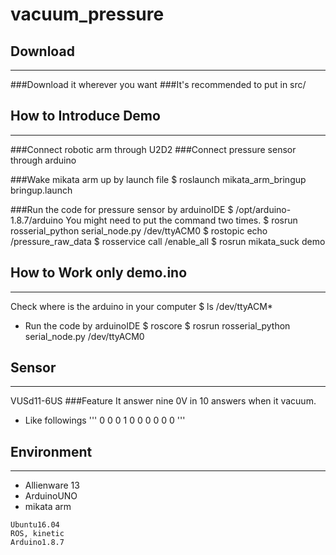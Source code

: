 # vacuum_pressure

## Download
---
###Download it wherever you want
###It's recommended to put in src/

## How to Introduce Demo
----
###Connect robotic arm through U2D2
###Connect pressure sensor through arduino

###Wake mikata arm up by launch file
$ roslaunch mikata_arm_bringup bringup.launch

###Run the code for pressure sensor by arduinoIDE
$ /opt/arduino-1.8.7/arduino
You might need to put the command two times.
$ rosrun rosserial_python serial_node.py /dev/ttyACM0
$ rostopic echo /pressure_raw_data
$ rosservice call /enable_all
$ rosrun mikata_suck demo


## How to Work only demo.ino
----
Check where is the arduino in your computer
$ ls /dev/ttyACM*
- Run the code by arduinoIDE
$ roscore
$ rosrun rosserial_python serial_node.py /dev/ttyACM0

## Sensor
----
VUSd11-6US
###Feature
It answer nine 0V in 10 answers when it vacuum.
 - Like followings
'''
0
0
0
1
0
0
0
0
0
0
'''


## Environment
---
 - Allienware 13
 - ArduinoUNO
 - mikata arm
```
Ubuntu16.04
ROS, kinetic
Arduino1.8.7
```

